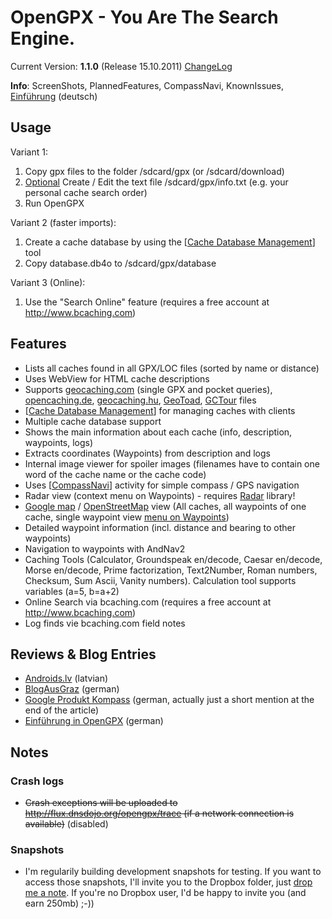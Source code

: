# OpenGPX - You Are The Search Engine. #

Current Version: **1.1.0** (Release 15.10.2011) [ChangeLog](ChangeLog.md)

**Info**: ScreenShots, PlannedFeatures, CompassNavi, KnownIssues, [Einführung](http://cache.ath.cx/opengpx/) (deutsch)

## Usage ##

Variant 1:

  1. Copy gpx files to the folder /sdcard/gpx (or /sdcard/download)
  1. [Optional](Optional.md) Create / Edit the text file /sdcard/gpx/info.txt (e.g. your personal cache search order)
  1. Run OpenGPX

Variant 2 (faster imports):

  1. Create a cache database by using the [[Cache Database Management](Client.md)] tool
  1. Copy database.db4o to /sdcard/gpx/database

Variant 3 (Online):

  1. Use the "Search Online" feature (requires a free account at http://www.bcaching.com)

## Features ##

  * Lists all caches found in all GPX/LOC files (sorted by name or distance)
  * Uses WebView for HTML cache descriptions
  * Supports [geocaching.com](http://www.geocaching.com) (single GPX and pocket queries), [opencaching.de](http://opencaching.de), [geocaching.hu](http://geocaching.hu), [GeoToad](http://code.google.com/p/geotoad/), [GCTour](http://gctour.madd.in/) files
  * [[Cache Database Management](Client.md)] for managing caches with clients
  * Multiple cache database support
  * Shows the main information about each cache (info, description, waypoints, logs)
  * Extracts coordinates (Waypoints) from description and logs
  * Internal image viewer for spoiler images (filenames have to contain one word of the cache name or the cache code)
  * Uses [[CompassNavi](CompassNavi.md)] activity for simple compass / GPS navigation
  * Radar view (context menu on Waypoints) - requires [Radar](http://www.cyrket.com/package/com.google.android.radar) library!
  * [Google map](http://map.google.com) / [OpenStreetMap](http://www.andnav.org/) view (All caches, all waypoints of one cache, single waypoint view [menu on Waypoints](context.md))
  * Detailed waypoint information (incl. distance and bearing to other waypoints)
  * Navigation to waypoints with AndNav2
  * Caching Tools (Calculator, Groundspeak en/decode, Caesar en/decode, Morse en/decode, Prime factorization, Text2Number, Roman numbers, Checksum, Sum Ascii, Vanity numbers). Calculation tool supports variables (a=5, b=a+2)
  * Online Search via bcaching.com (requires a free account at http://www.bcaching.com)
  * Log finds vie bcaching.com field notes

## Reviews & Blog Entries ##

  * [Androids.lv](http://www.androids.lv/2009/09/paperless-geocaching-opengpx/) (latvian)
  * [BlogAusGraz](http://blogausgraz.wordpress.com/2009/10/05/schnitzeljagt-mit-dem-android-geocaching/) (german)
  * [Google Produkt Kompass](http://google-produkt-kompass.blogspot.com/2009/10/geocoaching-mit-android.html) (german, actually just a short mention at the end of the article)
  * [Einführung in OpenGPX](http://cache.ath.cx/opengpx/) (german)

## Notes ##

### Crash logs ###

  * <strike>Crash exceptions will be uploaded to <a href='http://flux.dnsdojo.org/opengpx/trace'>http://flux.dnsdojo.org/opengpx/trace</a> (if a network connection is available)</strike> (disabled)

### Snapshots ###

  * I'm regularily building development snapshots for testing. If you want to access those snapshots, I'll invite you to the Dropbox folder, just [drop me a note](mailto:martin.preishuber@digiforge.at). If you're no Dropbox user, I'd be happy to invite you (and earn 250mb) ;-))